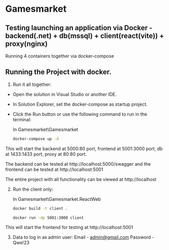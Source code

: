 # Gamesmarket
## Testing launching an application via Docker - backend(.net) + db(mssql) + client(react(vite)) + proxy(nginx)
Running 4 containers together via docker-compose

## Running the Project with docker.

1. Run it all together:

- Open the solution in Visual Studio or another IDE.

- In Solution Explorer, set the docker-compose as startup project.

- Click the Run button or use the following command to run in the terminal:
   
   In Gamesmarket\Gamesmarket
   ```sh
   docker-compose up -d
    ```
This will start the backend at 5000:80 port, frontend at 5001:3000 port, db at 1433:1433 port, proxy at 80:80 port.
 
The backend can be tested at http://localhost:5000/swagger and the frontend can be tested at http://localhost:5001

The entire project with all functionality can be viewed at http://localhost

2. Run the client only:

   In Gamesmarket\Gamesmarket.ReactWeb
   ```sh
   docker build -t client .
   ```
   ```sh
   docker run -dp 5001:3000 client
   ```
This will start the frontend for testing at http://localhost:5001

3. Data to log in as admin user: Email - admin@gmail.com Password - Qwe!23

